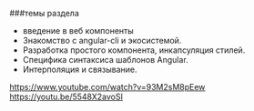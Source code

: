 ###темы раздела 
* введение в веб компоненты
* Знакомство с angular-cli и экосистемой.
* Разработка простого компонента, инкапсуляция стилей.
* Специфика синтаксиса шаблонов Angular.
* Интерполяция и связывание.

https://www.youtube.com/watch?v=93M2sM8pEew  
https://youtu.be/5548X2avoSI